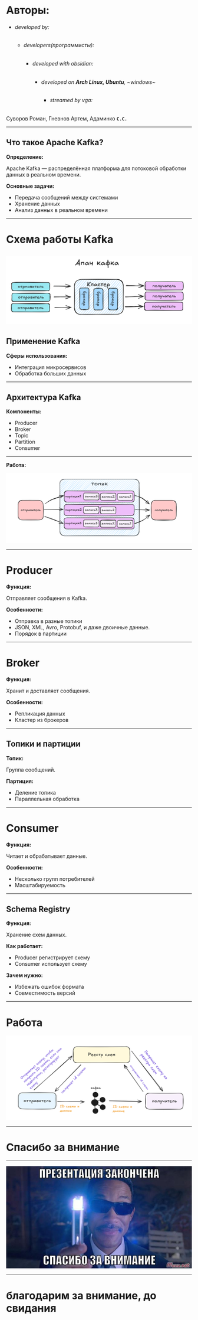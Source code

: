 # Авторы:
- ###### developed by:
	- ###### developers(программисты): 
		- ###### developed with obsidian:
			- ###### developed on **Arch Linux, Ubuntu**, ~windows~
				- ###### streamed by vga:
Суворов Роман, Гневнов Артем, Адаминко  **`С.С.`**

---
## Что такое Apache Kafka?

**Определение:**

Apache Kafka — распределённая платформа для потоковой обработки данных в реальном времени.

**Основные задачи:**

- Передача сообщений между системами
- Хранение данных
- Анализ данных в реальном времени
---
# Схема работы Kafka

![](images/image-4.png)
---
## Применение Kafka

**Сферы использования:**

- Интеграция микросервисов
- Обработка больших данных
---
## Архитектура Kafka

**Компоненты:**

- Producer
- Broker
- Topic
- Partition
- Consumer
---
**Работа:**

![](images/image-5.png)

---
# Producer

**Функция:**

Отправляет сообщения в Kafka.

**Особенности:**

- Отправка в разные топики
- JSON, XML, Avro, Protobuf, и даже двоичные данные.
- Порядок в партиции
---
# Broker

**Функция:**

Хранит и доставляет сообщения.

**Особенности:**

- Репликация данных
- Кластер из брокеров
---
## Топики и партиции

**Топик:**

Группа сообщений.

**Партиция:**

- Деление топика
- Параллельная обработка
---
# Consumer

**Функция:**

Читает и обрабатывает данные.

**Особенности:**

- Несколько групп потребителей
- Масштабируемость
---
## Schema Registry

**Функция:**

Хранение схем данных.

**Как работает:**

- Producer регистрирует схему
- Consumer использует схему

**Зачем нужно:**

- Избежать ошибок формата
- Совместимость версий
---
# Работа
![](images/image-6.png)

---
# Спасибо за внимание 
---
![](images/image.png)

---
# благодарим за внимание, до свидания 